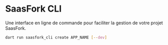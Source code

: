 # SaasFork CLI

Une interface en ligne de commande pour faciliter la gestion de votre projet SaasFork.

```bash
dart run saasfork_cli create APP_NAME [--dev]
```